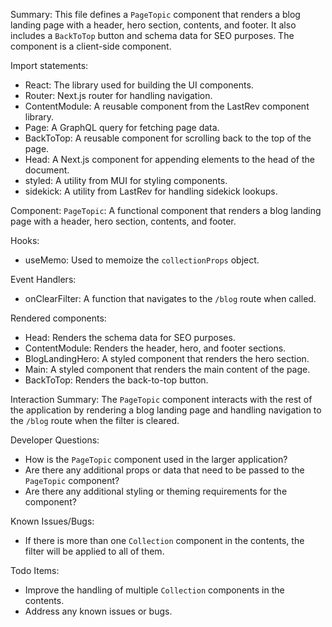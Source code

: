 Summary:
This file defines a `PageTopic` component that renders a blog landing page with a header, hero section, contents, and footer. It also includes a `BackToTop` button and schema data for SEO purposes. The component is a client-side component.

Import statements:
- React: The library used for building the UI components.
- Router: Next.js router for handling navigation.
- ContentModule: A reusable component from the LastRev component library.
- Page: A GraphQL query for fetching page data.
- BackToTop: A reusable component for scrolling back to the top of the page.
- Head: A Next.js component for appending elements to the head of the document.
- styled: A utility from MUI for styling components.
- sidekick: A utility from LastRev for handling sidekick lookups.

Component:
`PageTopic`: A functional component that renders a blog landing page with a header, hero section, contents, and footer.

Hooks:
- useMemo: Used to memoize the `collectionProps` object.

Event Handlers:
- onClearFilter: A function that navigates to the `/blog` route when called.

Rendered components:
- Head: Renders the schema data for SEO purposes.
- ContentModule: Renders the header, hero, and footer sections.
- BlogLandingHero: A styled component that renders the hero section.
- Main: A styled component that renders the main content of the page.
- BackToTop: Renders the back-to-top button.

Interaction Summary:
The `PageTopic` component interacts with the rest of the application by rendering a blog landing page and handling navigation to the `/blog` route when the filter is cleared.

Developer Questions:
- How is the `PageTopic` component used in the larger application?
- Are there any additional props or data that need to be passed to the `PageTopic` component?
- Are there any additional styling or theming requirements for the component?

Known Issues/Bugs:
- If there is more than one `Collection` component in the contents, the filter will be applied to all of them.

Todo Items:
- Improve the handling of multiple `Collection` components in the contents.
- Address any known issues or bugs.